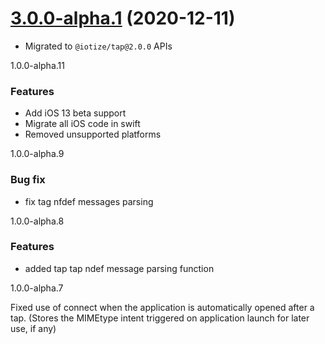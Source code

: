 <a name="3.0.0-alpha.1"></a>
# [3.0.0-alpha.1](https://github.com/iotize-sas/device-com-nfc.cordova/compare/v1.0.0-alpha.9...v3.0.0-alpha.1) (2020-12-11)

* Migrated to `@iotize/tap@2.0.0` APIs

<a name="1.0.0-alpha.11">1.0.0-alpha.11</a>

### Features

* Add iOS 13 beta support
* Migrate all iOS code in swift
* Removed unsupported platforms

<a name="1.0.0-alpha.9">1.0.0-alpha.9</a>

### Bug fix
* fix tag nfdef messages parsing

<a name="1.0.0-alpha.9">1.0.0-alpha.8</a>

### Features
* added tap tap ndef message parsing function


<a name="1.0.0-alpha.7">1.0.0-alpha.7</a>

Fixed use of connect when the application is automatically opened after a tap. (Stores the MIMEtype intent triggered on application launch for later use, if any)

<a name="1.0.0-alpha.1"></a>
